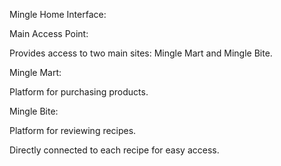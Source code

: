 Mingle Home Interface:

Main Access Point:

Provides access to two main sites: Mingle Mart and Mingle Bite.

Mingle Mart:

Platform for purchasing products.

Mingle Bite:

Platform for reviewing recipes.

Directly connected to each recipe for easy access.
